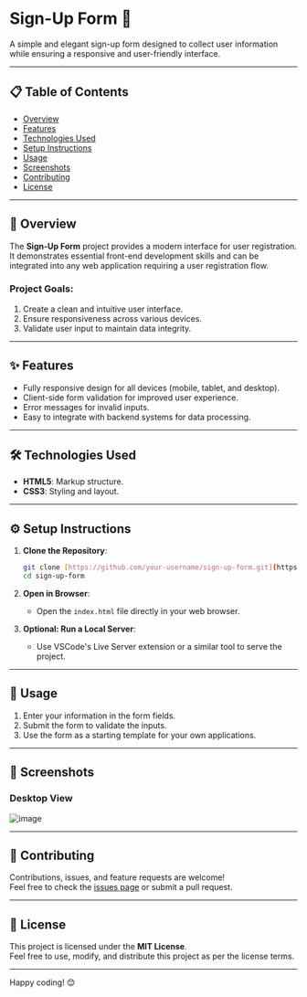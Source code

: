 
# Sign-Up Form 🚀

A simple and elegant sign-up form designed to collect user information while ensuring a responsive and user-friendly interface.

---

## 📋 Table of Contents

- [Overview](#overview)
- [Features](#features)
- [Technologies Used](#technologies-used)
- [Setup Instructions](#setup-instructions)
- [Usage](#usage)
- [Screenshots](#screenshots)
- [Contributing](#contributing)
- [License](#license)

---

## 🌟 Overview

The **Sign-Up Form** project provides a modern interface for user registration. It demonstrates essential front-end development skills and can be integrated into any web application requiring a user registration flow.

### Project Goals:
1. Create a clean and intuitive user interface.
2. Ensure responsiveness across various devices.
3. Validate user input to maintain data integrity.

---

## ✨ Features

- Fully responsive design for all devices (mobile, tablet, and desktop).
- Client-side form validation for improved user experience.
- Error messages for invalid inputs.
- Easy to integrate with backend systems for data processing.

---

## 🛠 Technologies Used

- **HTML5**: Markup structure.
- **CSS3**: Styling and layout.

---

## ⚙️ Setup Instructions

1. **Clone the Repository**:
   ```bash
   git clone [https://github.com/your-username/sign-up-form.git](https://github.com/fabortwell/sign-up)
   cd sign-up-form
   ```

2. **Open in Browser**:
   - Open the `index.html` file directly in your web browser.

3. **Optional: Run a Local Server**:
   - Use VSCode's Live Server extension or a similar tool to serve the project.

---

## 🚀 Usage

1. Enter your information in the form fields.
2. Submit the form to validate the inputs.
3. Use the form as a starting template for your own applications.

---

## 📸 Screenshots


### Desktop View
![![image](https://github.com/user-attachments/assets/84d0cef4-cfae-4441-877f-5c1dac35609c)
](![image](https://github.com/user-attachments/assets/ea309d2b-70b2-4e38-ac56-f23e63040608)
)

---

## 🤝 Contributing

Contributions, issues, and feature requests are welcome!  
Feel free to check the [issues page](#) or submit a pull request.

---

## 📄 License

This project is licensed under the **MIT License**.  
Feel free to use, modify, and distribute this project as per the license terms.

---

Happy coding! 😊
